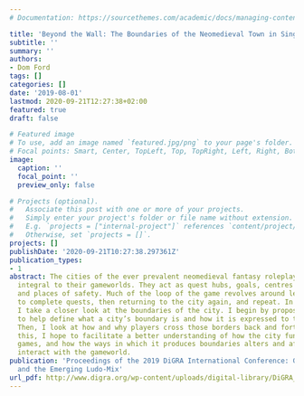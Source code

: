 ```yaml
---
# Documentation: https://sourcethemes.com/academic/docs/managing-content/

title: 'Beyond the Wall: The Boundaries of the Neomedieval Town in Singleplayer Roleplaying Games'
subtitle: ''
summary: ''
authors:
- Dom Ford
tags: []
categories: []
date: '2019-08-01'
lastmod: 2020-09-21T12:27:38+02:00
featured: true
draft: false

# Featured image
# To use, add an image named `featured.jpg/png` to your page's folder.
# Focal points: Smart, Center, TopLeft, Top, TopRight, Left, Right, BottomLeft, Bottom, BottomRight.
image:
  caption: ''
  focal_point: ''
  preview_only: false

# Projects (optional).
#   Associate this post with one or more of your projects.
#   Simply enter your project's folder or file name without extension.
#   E.g. `projects = ["internal-project"]` references `content/project/deep-learning/index.md`.
#   Otherwise, set `projects = []`.
projects: []
publishDate: '2020-09-21T10:27:38.297361Z'
publication_types:
- 1
abstract: The cities of the ever prevalent neomedieval fantasy roleplaying game are
  integral to their gameworlds. They act as quest hubs, goals, centres for action
  and places of safety. Much of the loop of the game revolves around leaving the city
  to complete quests, then returning to the city again, and repeat. In this paper,
  I take a closer look at the boundaries of the city. I begin by proposing a model
  to help define what a city’s boundary is and how it is expressed to the player.
  Then, I look at how and why players cross those borders back and forth. Through
  this, I hope to facilitate a better understanding of how the city functions in roleplaying
  games, and how the ways in which it produces boundaries alters and affects how players
  interact with the gameworld.
publication: 'Proceedings of the 2019 DiGRA International Conference: Game, Play
  and the Emerging Ludo-Mix'
url_pdf: http://www.digra.org/wp-content/uploads/digital-library/DiGRA_2019_paper_97.pdf
---
```

